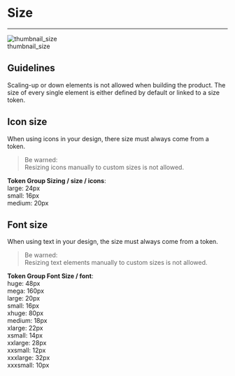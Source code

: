 
# Size

---

  
![thumbnail_size](https://studio-assets.supernova.io/design-systems/27883/41823628-8a62-4774-afce-3ea1b3a7a5be.png)  
thumbnail_size  


## Guidelines

Scaling-up or down elements is not allowed when building the product. The size of every single element is either defined by default or linked to a size token.

## Icon size

When using icons in your design, there size must always come from a token.

> Be warned:  
> Resizing icons manually to custom sizes is not allowed. 

  
**Token Group Sizing / size / icons**:    
large: 24px  
small: 16px  
medium: 20px  


## Font size

When using text in your design, the size must always come from a token.

> Be warned:  
> Resizing text elements manually to custom sizes is not allowed. 

  
**Token Group Font Size / font**:    
huge: 48px  
mega: 160px  
large: 20px  
small: 16px  
xhuge: 80px  
medium: 18px  
xlarge: 22px  
xsmall: 14px  
xxlarge: 28px  
xxsmall: 12px  
xxxlarge: 32px  
xxxsmall: 10px  
